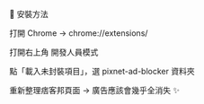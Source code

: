 🚀 安裝方法

打開 Chrome → chrome://extensions/

打開右上角 開發人員模式

點「載入未封裝項目」，選 pixnet-ad-blocker 資料夾

重新整理痞客邦頁面 → 廣告應該會幾乎全消失 ✨
